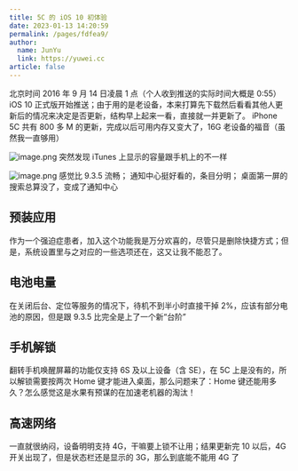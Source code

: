 ```yaml
---
title: 5C 的 iOS 10 初体验
date: 2023-01-13 14:20:59
permalink: /pages/fdfea9/
author: 
  name: JunYu
  link: https://yuwei.cc
article: false
---
```

北京时间 2016 年 9 月 14 日凌晨 1 点（个人收到推送的实际时间大概是 0:55）iOS 10 正式版开始推送；由于用的是老设备，本来打算先下载然后看看其他人更新后的情况来决定是否更新，结构早上起来一看，直接就一并更新了。
iPhone 5C 共有 800 多 M 的更新，完成以后可用内存又变大了，16G 老设备的福音（虽然我一直够用）

![image.png](https://f.pz.al/pzal/2023/01/13/f1068d63cf13c.png)
突然发现 iTunes 上显示的容量跟手机上的不一样

![image.png](https://f.pz.al/pzal/2023/01/13/92f3e254134cd.png)
感觉比 9.3.5 流畅；
通知中心挺好看的，条目分明；
桌面第一屏的搜索总算没了，变成了通知中心
## 预装应用
作为一个强迫症患者，加入这个功能我是万分欢喜的，尽管只是删除快捷方式；但是，系统设置里与之对应的一些选项还在，这又让我不能忍了。
## 电池电量
在关闭后台、定位等服务的情况下，待机不到半小时直接干掉 2%，应该有部分电池的原因，但是跟 9.3.5 比完全是上了一个新“台阶”
## 手机解锁
翻转手机唤醒屏幕的功能仅支持 6S 及以上设备（含 SE），在 5C 上是没有的，所以解锁需要按两次 Home 键才能进入桌面，那么问题来了：Home 键还能用多久？怎么感觉这是水果有预谋的在加速老机器的淘汰！
## 高速网络
一直就很纳闷，设备明明支持 4G，干嘛要上锁不让用；结果更新完 10 以后，4G 开关出现了，但是状态栏还是显示的 3G，那么到底能不能用 4G 了

 
